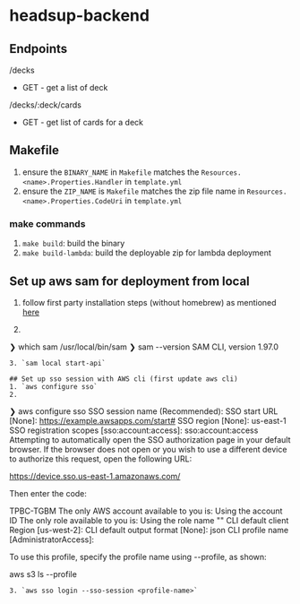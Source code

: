 # headsup-backend

## Endpoints
/decks
- GET - get a list of deck

/decks/:deck/cards
- GET - get list of cards for a deck

## Makefile
1. ensure the `BINARY_NAME` in `Makefile` matches the `Resources.<name>.Properties.Handler` in `template.yml`
2. ensure the `ZIP_NAME` is `Makefile` matches the zip file name in `Resources.<name>.Properties.CodeUri` in `template.yml`
### make commands
1. `make build`: build the binary
2. `make build-lambda`: build the deployable zip for lambda deployment

## Set up aws sam for deployment from local
1. follow first party installation steps (without homebrew) as mentioned [here](https://docs.aws.amazon.com/serverless-application-model/latest/developerguide/install-sam-cli.html)
2. ```
❯ which sam
/usr/local/bin/sam
❯ sam --version
SAM CLI, version 1.97.0
```
3. `sam local start-api`

## Set up sso session with AWS cli (first update aws cli)
1. `aws configure sso`
2. 
```
❯ aws configure sso
SSO session name (Recommended): <session-name>
SSO start URL [None]: https://example.awsapps.com/start#
SSO region [None]: us-east-1
SSO registration scopes [sso:account:access]: sso:account:access
Attempting to automatically open the SSO authorization page in your default browser.
If the browser does not open or you wish to use a different device to authorize this request, open the following URL:

https://device.sso.us-east-1.amazonaws.com/

Then enter the code:

TPBC-TGBM
The only AWS account available to you is: 
Using the account ID 
The only role available to you is: 
Using the role name ""
CLI default client Region [us-west-2]:
CLI default output format [None]: json
CLI profile name [AdministratorAccess]: <profile-name>

To use this profile, specify the profile name using --profile, as shown:

aws s3 ls --profile <profile-name>
```
3. `aws sso login --sso-session <profile-name>`
